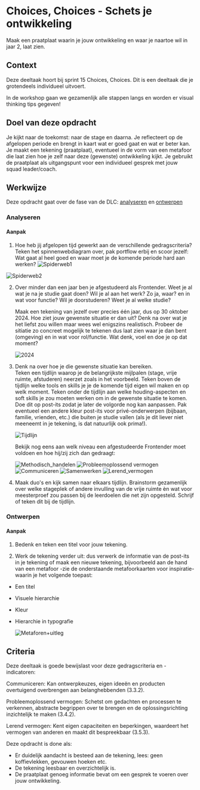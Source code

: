 
# Choices, Choices - Schets je ontwikkeling

Maak een praatplaat waarin je jouw ontwikkeling en waar je naartoe wil in jaar 2, laat zien.

## Context

Deze deeltaak hoort bij sprint 15 Choices, Choices. 
Dit is een deeltaak die je grotendeels individueel uitvoert.

In de workshop gaan we gezamenlijk alle stappen langs en worden er visual thinking tips gegeven!


## Doel van deze opdracht

Je kijkt naar de toekomst: naar de stage en daarna. Je reflecteert op de afgelopen periode en brengt in kaart wat er goed gaat en wat er beter kan.
Je maakt een tekening (praatplaat), eventueel in de vorm van een metafoor die laat zien hoe je zelf naar deze (gewenste) ontwikkeling kijkt.
Je gebruikt de praatplaat als uitgangspunt voor een individueel gesprek met jouw squad leader/coach.


## Werkwijze


Deze opdracht gaat over de fase van de DLC: [analyseren](#analyseren) en [ontwerpen](#ontwerpen)

### Analyseren

#### Aanpak

1. Hoe heb jij afgelopen tijd gewerkt aan de verschillende gedragscriteria?
   Teken het spinnenwebdiagram over, pak portflow erbij en scoor jezelf:
   Wat gaat al heel goed en waar moet je de komende periode hard aan werken?
   ![Spiderweb1](https://github.com/fdnd-task/back-to-static-schets-je-ontwikkeling/assets/55133339/257f913a-3396-4a1f-b461-1b8fb9f95913)

  ![Spiderweb2](https://github.com/fdnd-task/back-to-static-schets-je-ontwikkeling/assets/55133339/bf30d2b0-6a2f-4cee-bc7d-f048d209a06e)
 

2. Over minder dan een jaar ben je afgestudeerd als Frontender.
   Weet je al wat je na je studie gaat doen? Wil je al aan het werk? Zo ja, waar? en in wat voor functie?
   Wil je doorstuderen? Weet je al welke studie?

   Maak een tekening van jezelf over precies één jaar, dus op 30 oktober 2024.
   Hoe ziet jouw gewenste situatie er dan uit? Denk na over wat je het liefst zou willen maar wees wel enigszins realistisch.
   Probeer de sitiatie zo concreet mogelijk te tekenen dus laat zien waar je dan bent (omgeving) en in wat voor rol/functie.
   Wat denk, voel en doe je op dat moment?

   ![2024](https://github.com/fdnd-task/back-to-static-schets-je-ontwikkeling/assets/55133339/fc964cf9-2b69-4c0b-a6da-ae4341635e5c)


3. Denk na over hoe je die gewenste situatie kan bereiken.   
   Teken een tijdlijn waarop je de belangrijkste mijlpalen (stage, vrije ruimte, afstuderen) neerzet zoals in het voorbeeld.
   Teken boven de tijdlijn welke tools en skills je je de komende tijd eigen wil maken en op welk moment.
   Teken onder de tijdlijn aan welke houding-aspecten en soft skills je zou moeten werken om in de gewenste situatie te komen.
   Doe dit op post-its zodat je later de volgorde nog kan aanpassen. Pak eventueel een andere kleur post-its voor privé-onderwerpen (bijbaan, familie, vrienden, etc.) die      buiten je studie vallen (als je dit liever niet meeneemt in je tekening, is dat natuurlijk ook prima!).

   ![Tijdlijn](https://github.com/fdnd-task/back-to-static-schets-je-ontwikkeling/assets/55133339/2581f304-d3c6-4178-be3c-f2984df79df4)


   Bekijk nog eens aan welk niveau een afgestudeerde Frontender moet voldoen en hoe hij/zij zich dan gedraagt:  

   ![Methodisch_handelen](https://user-images.githubusercontent.com/55133339/205495182-10d1be81-e6a5-4b98-be73-2ebf64cf765b.png)
   ![Probleemoplossend vermogen](https://user-images.githubusercontent.com/55133339/205495187-a8d1c8f0-73db-4e59-90ad-5f72b070ff62.png)
   ![Communiceren](https://user-images.githubusercontent.com/55133339/205495188-5605701c-56ed-4586-bd93-24ce8e1b64fe.png)
   ![Samenwerken](https://user-images.githubusercontent.com/55133339/205495189-6ab903f9-4e01-42ab-8851-d8336271fa51.png)
   ![Lerend_vermogen](https://user-images.githubusercontent.com/55133339/205495190-44e40c9d-e8d9-471c-92b6-4791c941acfd.png)


4. Maak duo's en kijk samen naar elkaars tijdlijn.
   Brainstorm gezamenlijk over welke stageplek of andere invulling van de vrije ruimte èn wat voor meesterproef zou passen bij de leerdoelen die net zijn opgesteld.
   Schrijf of teken dit bij de tijdlijn.  




### Ontwerpen

#### Aanpak

1. Bedenk en teken een titel voor jouw tekening.  

2. Werk de tekening verder uit: dus verwerk de informatie van de post-its in je tekening of maak een nieuwe tekening, bijvoorbeeld aan de hand van een metafoor -zie de onderstaande metafoorkaarten voor inspiratie- waarin je het volgende toepast:  

- Een titel

- Visuele hierarchie

- Kleur

- Hierarchie in typografie



   ![Metaforen+uitleg](https://github.com/fdnd-task/back-to-static-schets-je-ontwikkeling/assets/55133339/80430da5-83f8-433e-8e35-91d76391d1da)





## Criteria


Deze deeltaak is goede bewijslast voor deze gedragscriteria en -indicatoren:
 
Communiceren: Kan ontwerpkeuzes, eigen ideeën en producten overtuigend overbrengen aan belanghebbenden (3.3.2).
 
Probleemoplossend vermogen: Schetst om gedachten en processen te verkennen, abstracte begrippen over te brengen en de oplossingsrichting inzichtelijk te maken (3.4.2).

Lerend vermogen: Kent eigen capaciteiten en beperkingen, waardeert het vermogen van anderen en maakt dit bespreekbaar (3.5.3).


Deze opdracht is done als:

- Er duidelijk aandacht is besteed aan de tekening, lees: geen koffievlekken, gevouwen hoeken etc.
- De tekening leesbaar en overzichtelijk is.
- De praatplaat genoeg informatie bevat om een gesprek te voeren over jouw ontwikkeling.
